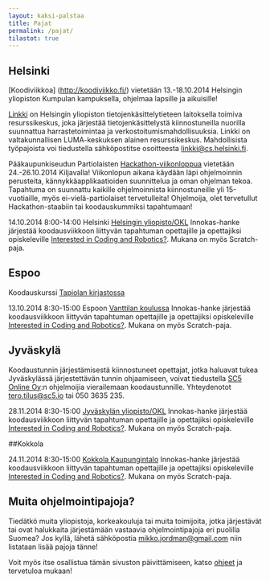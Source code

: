 ```yaml
---
layout: kaksi-palstaa
title: Pajat
permalink: /pajat/
tilastot: true
---
```


## Helsinki
[Koodiviikkoa] (http://koodiviikko.fi/) vietetään 13.-18.10.2014 Helsingin yliopiston Kumpulan kampuksella, ohjelmaa lapsille ja aikuisille!

[Linkki](http://linkki.cs.helsinki.fi/) on Helsingin yliopiston tietojenkäsittelytieteen laitoksella toimiva resurssikeskus, joka järjestää tietojenkäsittelystä kiinnostuneilla nuorilla suunnattua harrastetoimintaa ja verkostoitumismahdollisuuksia. Linkki on valtakunnallisen LUMA-keskuksen alainen resurssikeskus. Mahdollisista työpajoista voi tiedustella sähköpostitse osoitteesta [linkki@cs.helsinki.fi](mailto:linkki@cs.helsinki.fi).

Pääkaupunkiseudun Partiolaisten [Hackathon-viikonloppua](http://purkki.partio.fi/piiri-palvelee/koulutus/koulutustarjonta/muu-koulutus/partio-hackathon/) vietetään 24.-26.10.2014 Kiljavalla! Viikonlopun aikana käydään läpi ohjelmoinnin perusteita, kännykkäapplikaatioiden suunnittelua ja oman ohjelman tekoa. Tapahtuma on suunnattu kaikille ohjelmoinnista kiinnostuneille yli 15-vuotiaille, myös ei-vielä-partiolaiset tervetulleita! Ohjelmoija, olet tervetullut Hackathon-staabiin tai koodauskummiksi tapahtumaan!

<!--
Linkki järjestää {{ site.viikko }} arkipäivisin koodaustunteja koululaisryhmille.

- Vierailut voi sopia suoraan sähköpostilla: [linkki@cs.helsinki.fi](mailto:linkki@cs.helsinki.fi)
- Koodaustunti kestää yhden tunnin, mutta halutessaan voi sopia pidemmästäkin ajasta 
- Koodaustunteja saatavissa arkisin klo 10-18 kampanja-aikana
- Ryhmän maksimikoko 20+ opettajat
-->

14.10.2014	8:00-14:00	Helsinki	[Helsingin yliopisto/OKL](http://www.helsinki.fi/behav/minerva-tori/) Innokas-hanke järjestää koodausviikkoon liittyvän tapahtuman opettajille ja opettajiksi opiskeleville [Interested in Coding and Robotics?](http://innokas.fi/en/events/coderobotweek2014roadshow). Mukana on myös Scratch-paja.

## Espoo
Koodauskurssi [Tapiolan kirjastossa](http://www.helmet.fi/fi-FI/Kirjastot_ja_palvelut/Tapiolan_kirjasto/Tapahtumat/Koodauskurssi(45387))

13.10.2014	8:30-15:00	Espoon	[Vanttilan koulussa](http://www.espoo.fi/vanttilankoulu) Innokas-hanke järjestää koodausviikkoon liittyvän tapahtuman opettajille ja opettajiksi opiskeleville [Interested in Coding and Robotics?](http://innokas.fi/en/events/coderobotweek2014roadshow). Mukana on myös Scratch-paja.  

## Jyväskylä

Koodaustunnin järjestämisestä kiinnostuneet opettajat, jotka haluavat tukea Jyväskylässä järjestettävän tunnin ohjaamiseen, voivat tiedustella [SC5 Online Oy](http://sc5.io/):n ohjelmoijia vierailemaan koodaustunnille.  Yhteydenotot [tero.tilus@sc5.io](mailto:tero.tilus@sc5.io) tai 050 3635 235.

28.11.2014	8:30-15:00	[Jyväskylän yliopisto/OKL](https://www.jyu.fi/edu/laitokset/okl/) Innokas-hanke järjestää koodausviikkoon liittyvän tapahtuman opettajille ja opettajiksi opiskeleville [Interested in Coding and Robotics?](http://innokas.fi/en/events/coderobotweek2014roadshow). Mukana on myös Scratch-paja.

##Kokkola

24.11.2014	8:30-15:00 	[Kokkola	Kaupungintalo](https://www.google.com/maps/preview?hl=en&ie=UTF-8&fb=1&cid=16604083917533602170&q=Kokkolan+kaupungintalo&ei=uYQUVKDqCsu9ygOXwYGABg&ved=0CKoBEPwSMAo) Innokas-hanke järjestää koodausviikkoon liittyvän tapahtuman opettajille ja opettajiksi opiskeleville [Interested in Coding and Robotics?](http://innokas.fi/en/events/coderobotweek2014roadshow). Mukana on myös Scratch-paja.

## Muita ohjelmointipajoja?

Tiedätkö muita yliopistoja, korkeakouluja tai muita toimijoita, jotka järjestävät tai ovat halukkaita järjestämään vastaavia ohjelmointipajoja eri puolilla Suomea? Jos kyllä, lähetä sähköpostia [mikko.jordman@gmail.com](mailto:mikko.jordman@gmail.com) niin listataan lisää pajoja tänne!

Voit myös itse osallistua tämän sivuston päivittämiseen, katso [ohjeet](https://github.com/jannecederberg/koodaustunti.fi/blob/gh-pages/README.md) ja tervetuloa mukaan!
